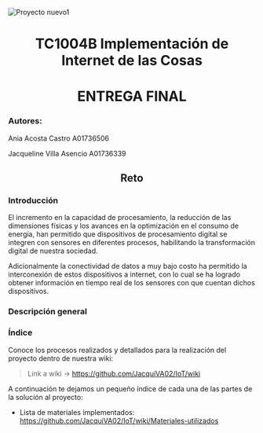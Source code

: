 ![Proyecto nuevo1](https://user-images.githubusercontent.com/118231871/203669146-d15043c2-b5e9-40fa-8c28-b3f257cf0278.png)
<h1 align="center"> TC1004B Implementación de Internet de las Cosas </h1>
<h1 align="center"> ENTREGA FINAL </h1>
<h3 align="left"> Autores: </h3> 
Ania Acosta Castro A01736506   

Jacqueline Villa Asencio A01736339  


<h2 align="center"> Reto </h2> 
<h3 align="left"> Introducción </h3> 
El incremento en la capacidad de procesamiento, la reducción de las dimensiones físicas y los avances en la optimización en el consumo de energía, han permitido que dispositivos de procesamiento digital se integren con sensores en diferentes procesos, habilitando la transformación digital de nuestra sociedad.

Adicionalmente la conectividad de datos a muy bajo costo ha permitido la interconexión  de estos dispositivos a internet, con lo cual se ha logrado obtener información en tiempo real de los sensores con que cuentan dichos dispositivos.


<h3 align="left"> Descripción general </h3>


<h3 align="left"> Índice </h3> 
Conoce los procesos realizados y detallados para la realización del proyecto dentro de nuestra wiki:

> Link a wiki -> https://github.com/JacquiVA02/IoT/wiki

A continuación te dejamos un pequeño índice de cada una de las partes de la solución al proyecto:

* Lista de materiales implementados: https://github.com/JacquiVA02/IoT/wiki/Materiales-utilizados


